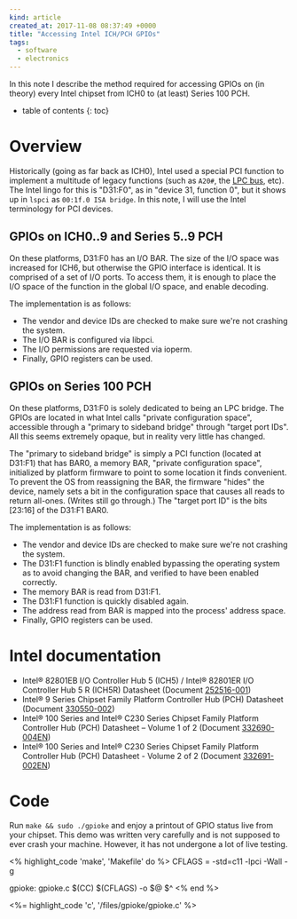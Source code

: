 ```yaml
---
kind: article
created_at: 2017-11-08 08:37:49 +0000
title: "Accessing Intel ICH/PCH GPIOs"
tags:
  - software
  - electronics
---
```


In this note I describe the method required for accessing GPIOs on (in theory) every Intel chipset from ICH0 to (at least) Series 100 PCH.

<!--more-->

* table of contents
{: toc}

# Overview

Historically (going as far back as ICH0), Intel used a special PCI function to implement a multitude of legacy functions (such as `A20#`, the [LPC bus], etc). The Intel lingo for this is "D31:F0", as in "device 31, function 0", but it shows up in `lspci` as `00:1f.0 ISA bridge`. In this note, I will use the Intel terminology for PCI devices.

[LPC bus]: https://en.wikipedia.org/wiki/Low_Pin_Count

## GPIOs on ICH0..9 and Series 5..9 PCH

On these platforms, D31:F0 has an I/O BAR. The size of the I/O space was increased for ICH6, but otherwise the GPIO interface is identical. It is comprised of a set of I/O ports. To access them, it is enough to place the I/O space of the function in the global I/O space, and enable decoding.

The implementation is as follows:

  * The vendor and device IDs are checked to make sure we're not crashing the system.
  * The I/O BAR is configured via libpci.
  * The I/O permissions are requested via ioperm.
  * Finally, GPIO registers can be used.

## GPIOs on Series 100 PCH

On these platforms, D31:F0 is solely dedicated to being an LPC bridge. The GPIOs are located in what Intel calls "private configuration space", accessible through a "primary to sideband bridge" through "target port IDs". All this seems extremely opaque, but in reality very little has changed.

The "primary to sideband bridge" is simply a PCI function (located at D31:F1) that has BAR0, a memory BAR, "private configuration space", initialized by platform firmware to point to some location it finds convenient. To prevent the OS from reassigning the BAR, the firmware "hides" the device, namely sets a bit in the configuration space that causes all reads to return all-ones. (Writes still go through.) The "target port ID" is the bits [23:16] of the D31:F1 BAR0.

The implementation is as follows:

  * The vendor and device IDs are checked to make sure we're not crashing the system.
  * The D31:F1 function is blindly enabled bypassing the operating system as to avoid changing the BAR, and verified to have been enabled correctly.
  * The memory BAR is read from D31:F1.
  * The D31:F1 function is quickly disabled again.
  * The address read from BAR is mapped into the process' address space.
  * Finally, GPIO registers can be used.

# Intel documentation

 * Intel® 82801EB I/O Controller Hub 5 (ICH5) / Intel® 82801ER I/O Controller Hub 5 R (ICH5R) Datasheet (Document [252516-001])
 * Intel® 9 Series Chipset Family Platform Controller Hub (PCH) Datasheet (Document [330550-002])
 * Intel® 100 Series and Intel® C230 Series Chipset Family Platform Controller Hub (PCH) Datasheet – Volume 1 of 2 (Document [332690-004EN])
 * Intel® 100 Series and Intel® C230 Series Chipset Family Platform Controller Hub (PCH) Datasheet - Volume 2 of 2 (Document [332691-002EN])

[252516-001]: /files/gpioke/Intel-252516-001.pdf
[330550-002]: /files/gpioke/Intel-330550-002.pdf
[332690-004EN]: /files/gpioke/Intel-332690-004EN.pdf
[332691-002EN]: /files/gpioke/Intel-332691-002EN.pdf

# Code

Run `make && sudo ./gpioke` and enjoy a printout of GPIO status live from your chipset. This demo was written very carefully and is not supposed to ever crash your machine. However, it has not undergone a lot of live testing.

<% highlight_code 'make', 'Makefile' do %>
CFLAGS = -std=c11 -lpci -Wall -g

gpioke: gpioke.c
  $(CC) $(CFLAGS) -o $@ $^
<% end %>

<%= highlight_code 'c', '/files/gpioke/gpioke.c' %>

